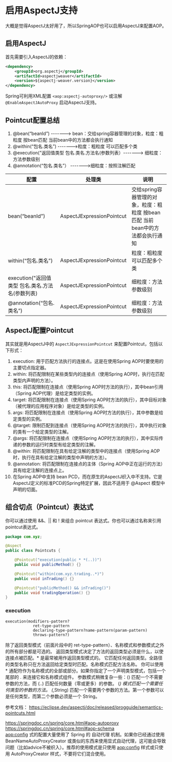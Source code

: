 # 启用AspectJ支持
大概是觉得AspectJ太好用了，所以SpringAOP也可以启用AspectJ来配置AOP。

## 启用AspectJ
首先需要引入AspectJ的依赖：
```xml
<dependency>
    <groupId>org.aspectj</groupId>
    <artifactId>aspectjweaver</artifactId>
    <version>${aspectj-weaver.version}</version>
</dependency>
```
Spring可利用XML配置 `<aop:aspectj-autoproxy/>` 或注解 `@EnableAspectJAutoProxy` 启动AspectJ支持。


## Pointcut配置总结
1. @bean(“beanId”) -------> bean：交给spring容器管理的对象，粒度：粗粒度 按bean匹配 当前bean中的方法都会执行通知
2. @within(“包名.类名”) ------->粒度：粗粒度 可以匹配多个类
3. @execution("返回值类型 包名.类名.方法名(参数列表）-------> 细粒度：方法参数级别
4. @annotation(“包名.类名”） ------->细粒度：按照注解匹配

| 配置                               | 处理类                       | 说明                                              |
|----------------------------------|---------------------------|-------------------------------------------------|
| bean(“beanId”)                   | AspectJExpressionPointcut | 交给spring容器管理的对象，粒度：粗粒度 按bean匹配 当前bean中的方法都会执行通知 |
| within(“包名.类名”)                  | AspectJExpressionPointcut | 粒度：粗粒度 可以匹配多个类                                  |
| execution("返回值类型 包名.类名.方法名(参数列表) | AspectJExpressionPointcut | 细粒度：方法参数级别                                      |
| @annotation(“包名.类名”)             | AspectJExpressionPointcut | 细粒度：方法参数级别                                      |

## AspectJ配置Pointcut
其实就是用AspectJ中的 `AspectJExpressionPointcut` 来配置Pointcut，包括以下形式：
1. execution: 用于匹配方法执行的连接点。这是在使用Spring AOP时要使用的主要切点指定器。
2. within: 将匹配限制在某些类型内的连接点（使用Spring AOP时，执行在匹配类型内声明的方法）。
3. this: 将匹配限制在连接点（使用Spring AOP时方法的执行），其中bean引用（Spring AOP代理）是给定类型的实例。
4. target: 将匹配限制在连接点（使用Spring AOP时方法的执行），其中目标对象（被代理的应用程序对象）是给定类型的实例。
5. args: 将匹配限制在连接点（使用Spring AOP时方法的执行），其中参数是给定类型的实例。
6. @target: 限制匹配到连接点（使用Spring AOP时方法的执行），其中执行对象的类有一个给定类型的注解。
7. @args: 将匹配限制在连接点（使用Spring AOP时方法的执行），其中实际传递的参数的运行时类型有给定类型的注解。
8. @within: 将匹配限制在具有给定注解的类型中的连接点（使用Spring AOP时，执行在具有给定注解的类型中声明的方法）。
9. @annotation: 将匹配限制在连接点的主体（Spring AOP中正在运行的方法）具有给定注解的连接点上。
10. 在Spring AOP中支持 bean PCD，而在原生的AspectJ织入中不支持。它是AspectJ定义的标准PCD的Spring特定扩展，因此不适用于 @Aspect 模型中声明的切面。

## 组合切点（Pointcut）表达式
你可以通过使用 &&、|| 和 ! 来组合 pointcut 表达式。你也可以通过名称来引用pointcut表达式。
```java
package com.xyz;

@Aspect
public class Pointcuts {

    @Pointcut("execution(public * *(..))")
    public void publicMethod() {}

    @Pointcut("within(com.xyz.trading..*)")
    public void inTrading() {}

    @Pointcut("publicMethod() && inTrading()")
    public void tradingOperation() {}
}
```

### execution
```
execution(modifiers-pattern?
            ret-type-pattern
            declaring-type-pattern?name-pattern(param-pattern)
            throws-pattern?)
```
除了返回类型模式（前面片段中的 ret-type-pattern）、名称模式和参数模式之外的所有部分都是可选的。
返回类型模式决定了方法的返回类型必须是什么，以使连接点被匹配。* 是最常被用作返回类型模式的。
它匹配任何返回类型。全路径的类型名称只在方法返回给定类型时匹配。名称模式匹配方法名称。
你可以使用 * 通配符作为名称模式的全部或部分。如果你指定了一个声明类型模式，包括一个尾部的 . 来连接它和名称模式组件。
参数模式稍微复杂一些：() 匹配一个不需要参数的方法，而 (..) 匹配任何数量（零或更多）的参数。 (*) 模式匹配一个需要任何类型的参数的方法。
(*,String) 匹配一个需要两个参数的方法。第一个参数可以是任何类型，而第二个参数必须是一个 String。

参考文档： https://eclipse.dev/aspectj/doc/released/progguide/semantics-pointcuts.html

https://springdoc.cn/spring/core.html#aop-autoproxy  
https://springdoc.cn/spring/core.html#aop-schema  
<aop:config> 式的配置大量使用了 Spring 的 自动代理 机制。如果你已经通过使用 BeanNameAutoProxyCreator 或类似的东西来使用显式自动代理，这可能会导致问题（比如advice不被织入）。推荐的使用模式是只使用 <aop:config> 样式或只使用 AutoProxyCreator 样式，不要将它们混合使用。